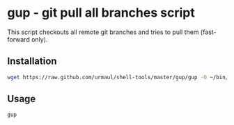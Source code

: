 # gup - git pull all branches script

This script checkouts all remote git branches and tries to pull them (fast-forward only).

## Installation

```bash
wget https://raw.github.com/urmaul/shell-tools/master/gup/gup -O ~/bin/gup && chmod 755 ~/bin/gup
```

## Usage

```bash
gup
```
